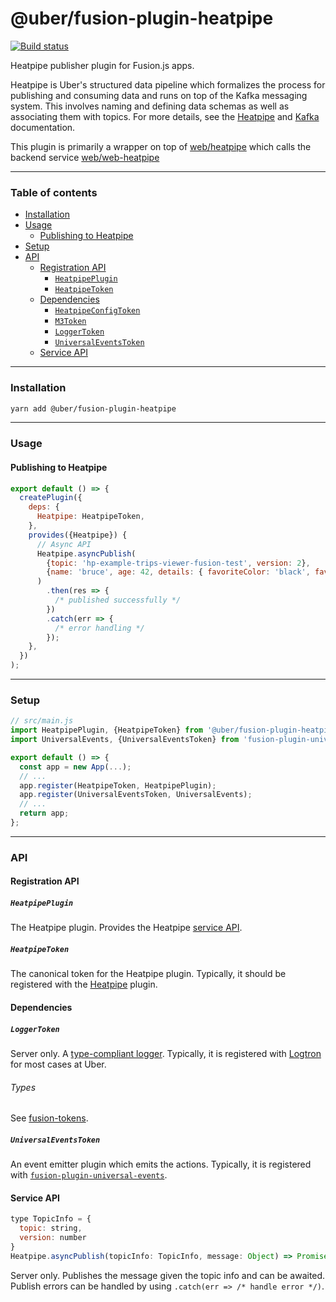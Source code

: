 # @uber/fusion-plugin-heatpipe

[![Build status](https://badge.buildkite.com/e962e49f800a98e953516b0d036bc66501ccb5e90dcd7eff2f.svg?branch=master)](https://buildkite.com/uber/fusionjs)

Heatpipe publisher plugin for Fusion.js apps.

Heatpipe is Uber's structured data pipeline which formalizes the process for publishing and consuming data and runs on top of the Kafka messaging system. This involves naming and defining data schemas as well as associating them with  topics. For more details, see the [Heatpipe](https://code.uberinternal.com/w/projects/database/heatpipe/) and [Kafka](https://engdocs.uberinternal.com/Kafka-documentation/index.html) documentation.

This plugin is primarily a wrapper on top of [web/heatpipe](https://code.uberinternal.com/diffusion/WEHEAWV/) which calls the backend service [web/web-heatpipe](https://code.uberinternal.com/diffusion/WEWEBGU/)

---

### Table of contents

- [Installation](#installation)
- [Usage](#usage)
  - [Publishing to Heatpipe](#publishing-to-heatpipe)
- [Setup](#setup)
- [API](#api)
  - [Registration API](#registration-api)
    - [`HeatpipePlugin`](#heatpipeplugin)
    - [`HeatpipeToken`](#heatpipetoken)
  - [Dependencies](#dependencies)
    - [`HeatpipeConfigToken`](#heatpipeconfigtoken)
    - [`M3Token`](#m3token)
    - [`LoggerToken`](#loggertoken)
    - [`UniversalEventsToken`](#universaleventstoken)
  - [Service API](#service-api)

---

### Installation

```sh
yarn add @uber/fusion-plugin-heatpipe
```

---

### Usage

#### Publishing to Heatpipe

```js
export default () => {
  createPlugin({
    deps: {
      Heatpipe: HeatpipeToken,
    },
    provides({Heatpipe}) {
      // Async API
      Heatpipe.asyncPublish(
        {topic: 'hp-example-trips-viewer-fusion-test', version: 2},
        {name: 'bruce', age: 42, details: { favoriteColor: 'black', favoriteMovie: 'batman'}}
      )
        .then(res => {
          /* published successfully */
        })
        .catch(err => {
          /* error handling */
        });
    },
  })
);
```

---

### Setup

```js
// src/main.js
import HeatpipePlugin, {HeatpipeToken} from '@uber/fusion-plugin-heatpipe';
import UniversalEvents, {UniversalEventsToken} from 'fusion-plugin-universal-events';

export default () => {
  const app = new App(...);
  // ...
  app.register(HeatpipeToken, HeatpipePlugin);
  app.register(UniversalEventsToken, UniversalEvents);
  // ...
  return app;
};
```

---

### API

#### Registration API

##### `HeatpipePlugin`

The Heatpipe plugin. Provides the Heatpipe [service API](#service-api).

##### `HeatpipeToken`

The canonical token for the Heatpipe plugin. Typically, it should be registered with the [Heatpipe](#HeatpipePlugin) plugin.

#### Dependencies

##### `LoggerToken`

Server only. A [type-compliant logger](https://github.com/fusionjs/fusionjs/tree/master/fusion-tokens/blob/master/src/index.js#L23-L32). Typically, it is registered with [Logtron](https://code.uberinternal.com/diffusion/WEFUSTX/) for most cases at Uber.

###### Types

See [fusion-tokens](https://github.com/fusionjs/fusionjs/tree/master/fusion-tokens#loggertoken).

##### `UniversalEventsToken`

An event emitter plugin which emits the actions. Typically, it is registered with [`fusion-plugin-universal-events`](https://github.com/fusionjs/fusionjs/tree/master/fusion-plugin-universal-events).

#### Service API

```js
type TopicInfo = {
  topic: string,
  version: number
}
Heatpipe.asyncPublish(topicInfo: TopicInfo, message: Object) => Promise<void>
```

Server only. Publishes the message given the topic info and can be awaited. Publish errors can be handled by using `.catch(err => /* handle error */)`.

